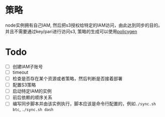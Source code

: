 # 策略

node实例拥有自己IAM, 然后把s3授权给特定的IAM访问，由此达到同步的目的。
并且不需要通过key/pari进行访问s3, 策略的生成可以使用[policygen](https://awspolicygen.s3.amazonaws.com/policygen.html)

# Todo

- [ ] 创建IAM子账号
- [ ] timeout
- [ ] 检查是否存在某个资源或者策略，然后判断是否接着部署
- [ ] 配置S3策略
- [ ] 启动特定IAM的实例
- [ ] 前后依赖的顺序关系
- [ ] 编写同步脚本并由该实例执行，脚本应该是命令行配置的，例如`./sync.sh btc`, `./sync.sh dash`
